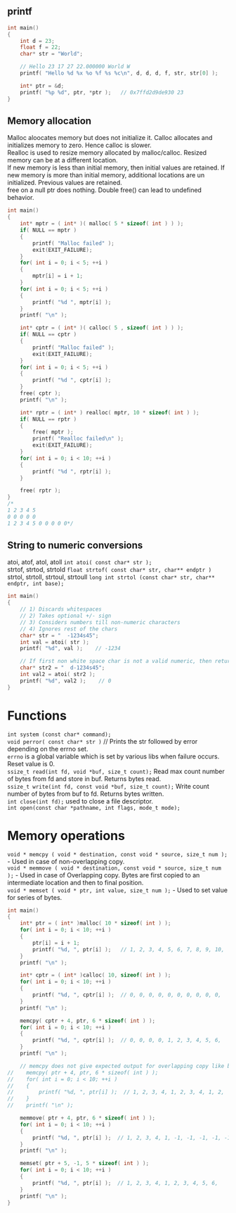 ## printf
```cpp
int main()
{
    int d = 23;
    float f = 22;
    char* str = "World";

    // Hello 23 17 27 22.000000 World W
    printf( "Hello %d %x %o %f %s %c\n", d, d, d, f, str, str[0] );

    int* ptr = &d;
    printf( "%p %d", ptr, *ptr );   // 0x7ffd2d9de930 23
}
```
## Memory allocation
Malloc aloocates memory but does not initialize it. Calloc allocates and initializes memory to zero. Hence calloc is slower.<br>
Realloc is used to resize memory allocated by malloc/calloc. Resized memory can be at a different location.<br>
If new memory is less than initial memory, then initial values are retained. If new memory is more than initial memory, additional locations are un initialized. Previous values are retained.<br>
free on a null ptr does nothing. Double free() can lead to undefined behavior.<br>
```cpp
int main()
{
    int* mptr = ( int* )( malloc( 5 * sizeof( int ) ) );
    if( NULL == mptr )
    {
        printf( "Malloc failed" );
        exit(EXIT_FAILURE);
    }
    for( int i = 0; i < 5; ++i )
    {
        mptr[i] = i + 1;
    }
    for( int i = 0; i < 5; ++i )
    {
        printf( "%d ", mptr[i] );
    }
    printf( "\n" );

    int* cptr = ( int* )( calloc( 5 , sizeof( int ) ) );
    if( NULL == cptr )
    {
        printf( "Malloc failed" );
        exit(EXIT_FAILURE);
    }
    for( int i = 0; i < 5; ++i )
    {
        printf( "%d ", cptr[i] );
    }
    free( cptr );
    printf( "\n" );

    int* rptr = ( int* ) realloc( mptr, 10 * sizeof( int ) );
    if( NULL == rptr )
    {
        free( mptr );
        printf( "Realloc failed\n" );
        exit(EXIT_FAILURE);
    }
    for( int i = 0; i < 10; ++i )
    {
        printf( "%d ", rptr[i] );
    }

    free( rptr );
}
/*
1 2 3 4 5
0 0 0 0 0
1 2 3 4 5 0 0 0 0 0*/
```

## String to numeric conversions
atoi, atof, atol, atoll `int atoi( const char* str );`<br>
strtof, strtod, strtold `float strtof( const char* str, char** endptr )`<br>
strtol, strtoll, strtoul, strtoull `long int strtol (const char* str, char** endptr, int base);`<br>
```cpp
int main()
{
    // 1) Discards whitespaces
    // 2) Takes optional +/- sign
    // 3) Considers numbers till non-numeric characters
    // 4) Ignores rest of the chars
    char* str = "  -1234s45";
    int val = atoi( str );
    printf( "%d", val );    // -1234

    // If first non white space char is not a valid numeric, then returns zero
    char* str2 = "  d-1234s45";
    int val2 = atoi( str2 );
    printf( "%d", val2 );    // 0
}
```

# Functions
`int system (const char* command);`<br>
`void perror( const char* str )`    // Prints the str followed by error depending on the errno set.<br>
`errno` is a global variable which is set by various libs when failure occurs. Reset value is 0.<br>
`ssize_t read(int fd, void *buf, size_t count);` Read max count number of bytes from fd and store in buf. Returns bytes read.<br>
`ssize_t write(int fd, const void *buf, size_t count);` Write count number of bytes from buf to fd. Returns bytes written.<br>
`int close(int fd);` used to close a file descriptor.<br>
`int open(const char *pathname, int flags, mode_t mode);`


# Memory operations
`void * memcpy ( void * destination, const void * source, size_t num );` - Used in case of non-overlapping copy.<br>
`void * memmove ( void * destination, const void * source, size_t num );` - Used in case of Overlapping copy. Bytes are first copied to an intermediate location and then to final position.<br>
`void * memset ( void * ptr, int value, size_t num );` - Used to set value for series of bytes.<br>
```cpp
int main()
{
    int* ptr = ( int* )malloc( 10 * sizeof( int ) );
    for( int i = 0; i < 10; ++i )
    {
        ptr[i] = i + 1;
        printf( "%d, ", ptr[i] );   // 1, 2, 3, 4, 5, 6, 7, 8, 9, 10,
    }
    printf( "\n" );

    int* cptr = ( int* )calloc( 10, sizeof( int ) );
    for( int i = 0; i < 10; ++i )
    {
        printf( "%d, ", cptr[i] );  // 0, 0, 0, 0, 0, 0, 0, 0, 0, 0,
    }
    printf( "\n" );

    memcpy( cptr + 4, ptr, 6 * sizeof( int ) );
    for( int i = 0; i < 10; ++i )
    {
        printf( "%d, ", cptr[i] );  // 0, 0, 0, 0, 1, 2, 3, 4, 5, 6,
    }
    printf( "\n" );

    // memcpy does not give expected output for overlapping copy like below
//    memcpy( ptr + 4, ptr, 6 * sizeof( int ) );
//    for( int i = 0; i < 10; ++i )
//    {
//        printf( "%d, ", ptr[i] );  // 1, 2, 3, 4, 1, 2, 3, 4, 1, 2,
//    }
//    printf( "\n" );

    memmove( ptr + 4, ptr, 6 * sizeof( int ) );
    for( int i = 0; i < 10; ++i )
    {
        printf( "%d, ", ptr[i] );  // 1, 2, 3, 4, 1, -1, -1, -1, -1, -1,
    }
    printf( "\n" );

    memset( ptr + 5, -1, 5 * sizeof( int ) );
    for( int i = 0; i < 10; ++i )
    {
        printf( "%d, ", ptr[i] );  // 1, 2, 3, 4, 1, 2, 3, 4, 5, 6,
    }
    printf( "\n" );
}
```
